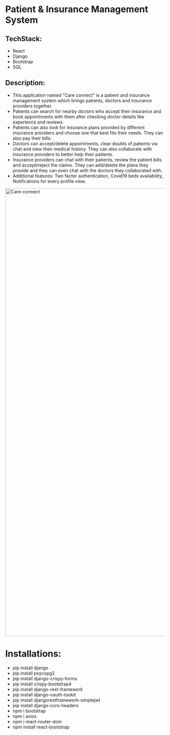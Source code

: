 # Patient & Insurance Management System

## TechStack: 
- React
- Django
- Bootstrap
- SQL

## Description:
- This application named "Care connect" is a patient and insurance management system which brings patients, doctors and insurance providers together. 
- Patients can search for nearby doctors who accept their insurance and book appointments with them after checking doctor details like experience and reviews.
- Patients can also look for insurance plans provided by different insurance providers and choose one that best fits their needs. They can also pay their bills.
- Doctors can accept/delete appointments, clear doubts of patients via chat and view their medical history. They can also collaborate with insurance providers to better help their patients.
- Insurance providers can chat with their patients, review the patient bills and accept/reject the claims. They can add/delete the plans they provide and they can even chat with the doctors they collaborated with.
- Additional features: Two factor authentication, Covid19 beds availability, Notifications for every profile view.

<img width="1415" alt="Care-connect" src="https://github.com/Geni-96/Patient-and-Insurance-Management-System/assets/122692904/ec4ea056-19b9-4d0b-b3ed-e7620d9a30fa">

# Installations:
- pip install django
- pip install psycopg2
- pip install django-crispy-forms
- pip install crispy-bootstrap4
- pip install django-rest-framework
- pip install django-oauth-tookit
- pip install djangorestframework-simplejwt
- pip install django-cors-headers
- npm i bootstrap
- npm i axios
- npm i react-router-dom
- npm install react-bootstrap




